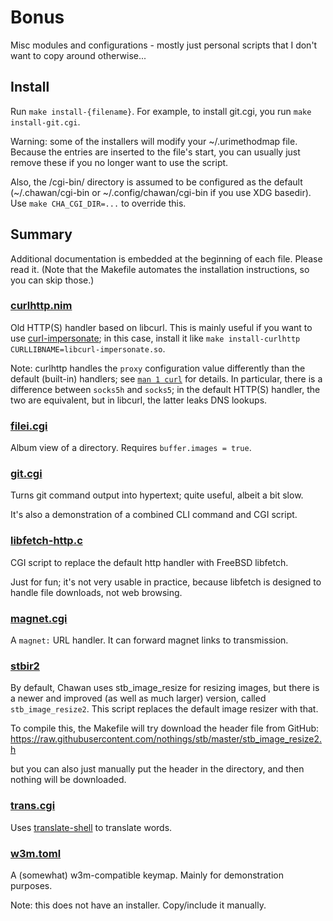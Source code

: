 # Bonus

Misc modules and configurations - mostly just personal scripts that I
don't want to copy around otherwise...

## Install

Run `make install-{filename}`. For example, to install git.cgi, you run
`make install-git.cgi`.

Warning: some of the installers will modify your ~/.urimethodmap file.
Because the entries are inserted to the file's start, you can usually
just remove these if you no longer want to use the script.

Also, the /cgi-bin/ directory is assumed to be configured as the default
(~/.chawan/cgi-bin or ~/.config/chawan/cgi-bin if you use XDG basedir).
Use `make CHA_CGI_DIR=...` to override this.

## Summary

Additional documentation is embedded at the beginning of each file.
Please read it. (Note that the Makefile automates the installation
instructions, so you can skip those.)

### [curlhttp.nim](curlhttp.nim)

Old HTTP(S) handler based on libcurl.  This is mainly useful if you want
to use [curl-impersonate](https://github.com/lexiforest/curl-impersonate);
in this case, install it like
`make install-curlhttp CURLLIBNAME=libcurl-impersonate.so`.

Note: curlhttp handles the `proxy` configuration value differently than
the default (built-in) handlers; see [`man 1 curl`](man:curl(1)) for
details.  In particular, there is a difference between `socks5h` and
`socks5`; in the default HTTP(S) handler, the two are equivalent, but in
libcurl, the latter leaks DNS lookups.

### [filei.cgi](filei.cgi)

Album view of a directory. Requires `buffer.images = true`.

### [git.cgi](git.cgi)

Turns git command output into hypertext; quite useful, albeit a bit
slow.

It's also a demonstration of a combined CLI command and CGI script.

### [libfetch-http.c](libfetch-http.c)

CGI script to replace the default http handler with FreeBSD libfetch.

Just for fun; it's not very usable in practice, because libfetch is
designed to handle file downloads, not web browsing.

### [magnet.cgi](magnet.cgi)

A `magnet:` URL handler. It can forward magnet links to transmission.

### [stbir2](stbir2/)

By default, Chawan uses stb_image_resize for resizing images, but there
is a newer and improved (as well as much larger) version, called
`stb_image_resize2`. This script replaces the default image resizer
with that.

To compile this, the Makefile will try download the header file from
GitHub: <https://raw.githubusercontent.com/nothings/stb/master/stb_image_resize2.h>

but you can also just manually put the header in the directory, and then
nothing will be downloaded.

### [trans.cgi](trans.cgi)

Uses [translate-shell](https://github.com/soimort/translate-shell) to
translate words.

### [w3m.toml](w3m.toml)

A (somewhat) w3m-compatible keymap. Mainly for demonstration purposes.

Note: this does not have an installer. Copy/include it manually.
